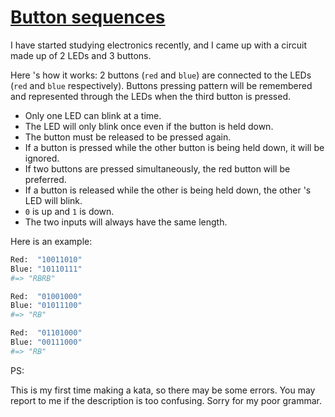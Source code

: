 # [Button sequences](https://www.codewars.com/kata/button-sequences "https://www.codewars.com/kata/5bec507e1ab6db71110001fc")

I have started studying electronics recently, and I came up with a circuit made up of 2 LEDs and 3 buttons.

Here 's how it works: 2 buttons (`red` and `blue`) are connected to the LEDs (`red` and `blue` respectively). Buttons pressing pattern will be remembered and represented through the LEDs when the third button is pressed.

 - Only one LED can blink at a time.
 - The LED will only blink once even if the button is held down.
 - The button must be released to be pressed again.
 - If a button is pressed while the other button is being held down, it will be ignored.
 - If two buttons are pressed simultaneously, the red button will be preferred.
 - If a button is released while the other is being held down, the other 's LED will blink.
 - `0` is up and `1` is down.
 - The two inputs will always have the same length.
 
Here is an example:

```Python
Red:  "10011010"
Blue: "10110111"
#=> "RBRB"

Red:  "01001000"
Blue: "01011100"
#=> "RB"

Red:  "01101000"
Blue: "00111000"
#=> "RB"
```

PS:

This is my first time making a kata, so there may be some errors. 
You may report to me if the description is too confusing. 
Sorry for my poor grammar.
    

